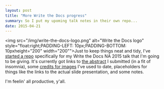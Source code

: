 ```yaml
---
layout: post
title: "More Write the Docs progress"
summary: So I put my upoming talk notes in their own repo...
date: 2015-04-21
---
```


<img src="/img/write-the-docs-logo.png" alt="Write the Docs logo" style="float:right;PADDING-LEFT: 10px;PADDING-BOTTOM: 10pxheight="200" width="200"">Just to keep things neat and tidy, I've [started a repo](https://github.com/gaylin/WriteTheDocsNA2015) specifically for my Write the Docs NA 2015 talk that I'm going to be giving. It's currently got links to [the abstract](http://www.writethedocs.org//conf/na/2015/speakers/#speaker-gwalli) I submitted (in a fit of insomnia), some [credits for images](https://github.com/gaylin/WriteTheDocsNA2015/blob/master/credits.md) I've used to date, placeholders for things like the links to the actual slide presentation, and some notes.

I'm feelin' all productive, y'all.
